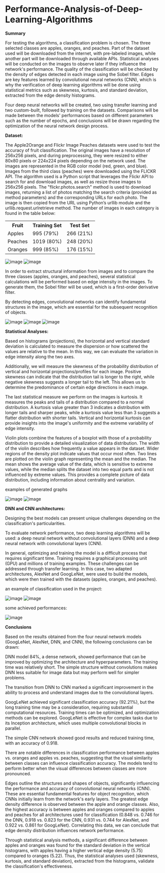 # Performance-Analysis-of-Deep-Learning-Algorithms

<p><b>Summary</b></p>
For testing the algorithms, a classification problem is chosen. The three selected classes are apples, oranges, and peaches. Part of the dataset used will be downloaded from the internet, with pre-labeled images, while another part will be downloaded through available APIs. Statistical analyses will be conducted on the images to observe later if they influence the network's performance. The quality of the classification will be checked by the density of edges detected in each image using the Sobel filter. Edges are key features learned by convolutional neural networks (CNN), which is why the verification of deep learning algorithms will be done using statistical metrics such as skewness, kurtosis, and standard deviation, extracted from the edge density histograms.

Four deep neural networks will be created, two using transfer learning and two custom-built, followed by training on the datasets. Comparisons will be made between the models' performances based on different parameters such as the number of epochs, and conclusions will be drawn regarding the optimization of the neural network design process.

<p><b>Dataset:</b></p>
The Apple2Orange and Flickr Image Peaches datasets were used to test the accuracy of fruit classification. The original images have a resolution of 256x256 pixels, and during preprocessing, they were resized to either 80x80 pixels or 224x224 pixels depending on the network used. The images are represented in the RGB color model (red, green, and blue). Images from the third class (peaches) were downloaded using the FLICKR API. The algorithm used is a Python script that leverages the Flickr API to search for and download images, as well as resize those images to 256x256 pixels. The "flickr.photos.search" method is used to download images, returning a list of photos matching the search criteria (provided as method parameters) and the corresponding URLs for each photo. The image is then copied from the URL using Python’s urllib module and the urllib.request.urlretrieve method. The number of images in each category is found in the table below:

<table>
  <tr>
    <th>Fruit</th>
    <th>Training Set</th>
    <th>Test Set</th>
  </tr>
  <tr>
    <td>Apples</td>
    <td>995 (79%)</td>
    <td>266 (21%)</td>
  </tr>
  <tr>
    <td>Peaches</td>
    <td>1019 (80%)</td>
    <td>248 (20%)</td>
  </tr>
  <tr>
    <td>Oranges</td>
    <td>999 (85%)</td>
    <td>176 (15%)</td>
  </tr>
</table>

![image](https://github.com/user-attachments/assets/759482be-9a9d-4f40-b02f-8c0caf5c2f68) ![image](https://github.com/user-attachments/assets/5abc7005-ddb5-49af-9348-a6e84345ff1e)

In order to extract structural information from images and to compare the three classes (apples, oranges, and peaches), several statistical calculations will be performed based on edge intensity in the images. To generate them, the Sobel filter will be used, which is a first-order derivative filter. 

By detecting edges, convolutional networks can identify fundamental structures in the image, which are essential for the subsequent recognition of objects.

![image](https://github.com/user-attachments/assets/4125ce99-635a-41a9-8320-0a3c1eb80029) ![image](https://github.com/user-attachments/assets/7bec1d3a-948a-49c6-81cc-804d511aaf92) ![image](https://github.com/user-attachments/assets/a6feaafe-fb31-46bd-80d1-ee3649afd4fd)

<p><b>Statistical Analyses:</b></p>

Based on histograms (projections), the horizontal and vertical standard deviation is calculated to measure the dispersion or how scattered the values are relative to the mean. In this way, we can evaluate the variation in edge intensity along the two axes.

Additionally, we will measure the skewness of the probability distribution of vertical and horizontal projections/profiles for each image. Positive skewness can indicate that the distribution tail is longer to the right, while negative skewness suggests a longer tail to the left. This allows us to determine the predominance of certain edge directions in each image.

The last statistical measure we perform on the images is kurtosis. It measures the peaks and tails of a distribution compared to a normal distribution. A kurtosis value greater than 3 indicates a distribution with longer tails and sharper peaks, while a kurtosis value less than 3 suggests a flatter distribution with shorter tails. Vertical and horizontal kurtosis can provide insights into the image's uniformity and the extreme variability of edge intensity.

Violin plots combine the features of a boxplot with those of a probability distribution to provide a detailed visualization of data distribution. The width of the violin describes how frequently a value appears in the dataset. Wider regions of the density plot indicate values that occur most often. Two lines are plotted on the violin graph representing the mean and the median. The mean shows the average value of the data, which is sensitive to extreme values, while the median splits the dataset into two equal parts and is not influenced by extreme values. This provides a complete picture of data distribution, including information about centrality and variation.

<p>examples of generated graphs</p>

![image](https://github.com/user-attachments/assets/be2f47cb-854c-47ea-acc4-233d0f1d48f8)
![image](https://github.com/user-attachments/assets/f66a45ec-b483-440f-ac91-b4db76443f7a)

<p><b>DNN and CNN architectures:</b></p>
Designing the best models can present unique challenges depending on the classification's particularities.

To evaluate network performance, two deep learning algorithms will be used: a deep neural network without convolutional layers (DNN) and a deep neural network with convolutional layers (CNN).

In general, optimizing and training the model is a difficult process that requires significant time. Training requires a graphical processing unit (GPU) and millions of training examples. These challenges can be addressed through transfer learning. In this case, two adapted architectures, AlexNet and GoogLeNet, were used to build the models, which were then trained with the datasets (apples, oranges, and peaches).

<p>an example of classification used in the project:</p>

![image](https://github.com/user-attachments/assets/e7370f61-cd53-4323-89a3-b00567944525)
![image](https://github.com/user-attachments/assets/525b76d1-20c7-4de9-845a-0610342930ff)

<p>some achieved performances:</p>

![image](https://github.com/user-attachments/assets/9d2bb5a4-1a02-4e33-94b3-517be5cd35ef)


<p><b>Conclusions</b></p>

Based on the results obtained from the four neural network models (GoogLeNet, AlexNet, DNN, and CNN), the following conclusions can be drawn:

DNN model 84%, a dense network, showed performance that can be improved by optimizing the architecture and hyperparameters. The training time was relatively short. The simple structure without convolutions makes DNN less suitable for image data but may perform well for simpler problems.

The transition from DNN to CNN marked a significant improvement in the ability to process and understand images due to the convolutional layers.

GoogLeNet achieved significant classification accuracy (92.21%), but the long training time may be a consideration, requiring substantial computational resources. Training times can be optimized, and optimization methods can be explored. GoogLeNet is effective for complex tasks due to its Inception architecture, which uses multiple convolutional blocks in parallel. 

The simple CNN network showed good results and reduced training time, with an accuracy of 0.918.

There are notable differences in classification performance between apples vs. oranges and apples vs. peaches, suggesting that the visual similarity between classes can influence classification accuracy. The models tend to perform better when the visual differences between classes are more pronounced.

Edges outline the structures and shapes of objects, significantly influencing the performance and accuracy of convolutional neural networks (CNN). These are essential fundamental features for object recognition, which CNNs initially learn from the network's early layers. The greatest edge density difference is observed between the apple and orange classes. Also, the highest accuracy is between apples and oranges compared to apples and peaches for all architectures used for classification (0.848 vs. 0.746 for the DNN, 0.918 vs. 0.823 for the CNN, 0.931 vs. 0.744 for AlexNet, and 0.922 vs. 0.861 for GoogLeNet). Correlating this data, we can conclude that edge density distribution influences network performance.

Through statistical analysis methods, a significant difference between apples and oranges was found for the standard deviation in the vertical histograms, with apples having a higher vertical edge density (5.75) compared to oranges (5.22). Thus, the statistical analyses used (skewness, kurtosis, and standard deviation), extracted from the histograms, validate the classification's effectiveness.




 


 
 

